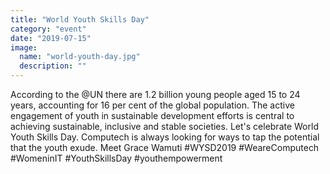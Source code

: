 ```yaml
---
title: "World Youth Skills Day"
category: "event"
date: "2019-07-15"
image:
  name: "world-youth-day.jpg"
  description: ""
---
```


According to the @UN there are 1.2 billion young people aged 15 to 24 years, accounting for 16 per cent of the global population. The active engagement of youth in sustainable development efforts is central to achieving sustainable, inclusive and stable societies. Let's celebrate World Youth Skills Day. Computech is always looking for ways to tap the potential that the youth exude. Meet Grace Wamuti
#WYSD2019 #WeareComputech #WomeninIT #YouthSkillsDay #youthempowerment
